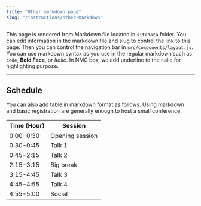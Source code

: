 ```yaml
---
title: "Other markdown page"
slug: "/instructions/other-markdown"
---
```


This page is rendered from Markdown file located in `sitedata` folder. You can edit information in the
markdown file and slug to control the link to this page. Then you can control
the navigation bar in `src/components/layout.js`. You can use markdown syntax as you use in the
regular markdown such as `code`, **Bold Face**, or _Italic_. In NMC box, we add underline to the
italic for highlighting purpose.

---

## Schedule

You can also add table in markdown format as follows.
Using markdown and basic registration are generally enough to host
a small conference.

| Time (Hour) | Session         |
| ----------- | --------------- |
| 0:00-0:30   | Opening session |
| 0:30-0:45   | Talk 1          |
| 0:45-2:15   | Talk 2          |
| 2:15-3:15   | Big break       |
| 3:15-4:45   | Talk 3          |
| 4:45-4:55   | Talk 4          |
| 4:55-5:00   | Social          |
